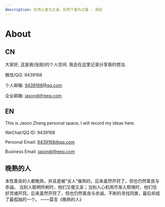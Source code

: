 ```yaml
---
description: 形而上者为之道，形而下者为之器 - 易经
---
```


# About

## CN

大家好, 这是我\(张刚\)的个人空间. 我会在这里记录分享我的想法.

微信/QQ: 9439168

个人邮箱: 9439168@qq.com

企业邮箱: jason@ifreeq.com

## EN

This is Jason Zhang personal space, I will record my ideas here.

WeChat/QQ ID: 9439168

Personal Email: 9439168@qq.com

Business Email: jason@ifreeq.com

## 晚熟的人

本性善良的人都晚熟，并且是被“劣人”催熟的，后来虽然开窍了，但也仍然善良与赤诚。 当别人聪明伶俐时，他们又傻又呆；当别人心机用尽渐入颓境时，他们恰好灵魂开窍。后来虽然开窍了，但也仍然善良与赤诚，不断的寻找同类，最后却成了最孤独的一个。 ——莫言《晚熟的人》



